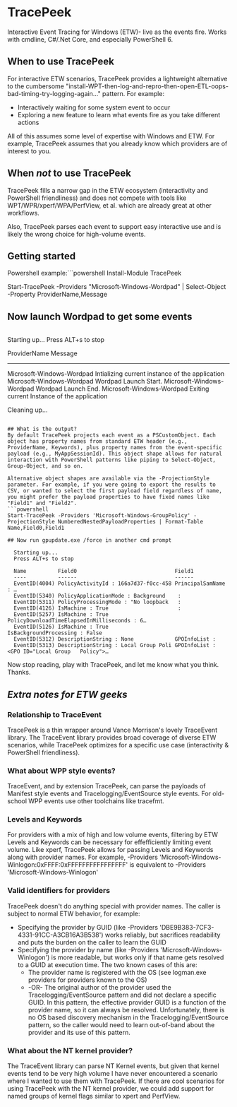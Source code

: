 # TracePeek
Interactive Event Tracing for Windows (ETW)- live as the events fire. Works with cmdline, C#/.Net Core, and especially PowerShell 6.

## When to use TracePeek
For interactive ETW scenarios, TracePeek provides a lightweight alternative to the cumbersome "install-WPT-then-log-and-repro-then-open-ETL-oops-bad-timing-try-logging-again..." pattern. For example:  
* Interactively waiting for some system event to occur 
* Exploring a new feature to learn what events fire as you take different actions

All of this assumes some level of expertise with Windows and ETW. For example, TracePeek assumes that you already know which providers are of interest to you.

## When *not* to use TracePeek
TracePeek fills a narrow gap in the ETW ecosystem (interactivity and PowerShell friendliness) and does not compete with tools like WPT/WPR/xperf/WPA/PerfView, et al. which are already great at other workflows.

Also, TracePeek parses each event to support easy interactive use and is likely the wrong choice for high-volume events.

## Getting started
Powershell example:```powershell
Install-Module TracePeek

Start-TracePeek -Providers "Microsoft-Windows-Wordpad" | Select-Object -Property ProviderName,Message

## Now launch Wordpad to get some events
```
```
  Starting up...
  Press ALT+s to stop
   
   ProviderName              Message
   ------------              -------
   Microsoft-Windows-Wordpad Intializing current instance of the application
   Microsoft-Windows-Wordpad Wordpad Launch Start.
   Microsoft-Windows-Wordpad Wordpad Launch End.
   Microsoft-Windows-Wordpad Exiting current Instance of the application
  
  Cleaning up...
```

## What is the output?
By default TracePeek projects each event as a PSCustomObject. Each object has property names from standard ETW header (e.g., ProviderName, Keywords), plus property names from the event-specific payload (e.g., MyAppSessionId). This object shape allows for natural interaction with PowerShell patterns like piping to Select-Object, Group-Object, and so on.

Alternative object shapes are available via the -ProjectionStyle parameter. For example, if you were going to export the results to CSV, or wanted to select the first payload field regardless of name, you might prefer the payload properties to have fixed names like "Field1" and "Field2".
```powershell
Start-TracePeek -Providers 'Microsoft-Windows-GroupPolicy' -ProjectionStyle NumberedNestedPayloadProperties | Format-Table Name,Field0,Field1

## Now run gpupdate.exe /force in another cmd prompt
```
```
  Starting up...
  Press ALT+s to stop
  
  Name          Field0                               Field1
  ----          ------                               ------
  EventID(4004) PolicyActivityId : 166a7d37-f0cc-458 PrincipalSamName : …
  EventID(5340) PolicyApplicationMode : Background    :
  EventID(5311) PolicyProcessingMode : "No loopback   :
  EventID(4126) IsMachine : True                      :
  EventID(5257) IsMachine : True                       PolicyDownloadTimeElapsedInMilliseconds : 6…
  EventID(5126) IsMachine : True                     IsBackgroundProcessing : False
  EventID(5312) DescriptionString : None             GPOInfoList :
  EventID(5313) DescriptionString : Local Group Poli GPOInfoList : <GPO ID="Local Group   Policy">…
```

Now stop reading, play with TracePeek, and let me know what you think. Thanks.


## *Extra notes for ETW geeks*

### Relationship to TraceEvent
TracePeek is a thin wrapper around Vance Morrison's lovely TraceEvent library. The TraceEvent library provides broad coverage of diverse ETW scenarios, while TracePeek optimizes for a specific use case (interactivity & PowerShell friendliness).

### What about WPP style events?
TraceEvent, and by extension TracePeek, can parse the payloads of Manifest style events and Tracelogging/EventSource style events. For old-school WPP events use other toolchains like tracefmt.

### Levels and Keywords
For providers with a mix of high and low volume events, filtering by ETW Levels and Keywords can be necessary for effefficiently limiting event volume. Like xperf, TracePeek allows for passing Levels and Keywords along with provider names. For example, 
-Providers 'Microsoft-Windows-Winlogon:0xFFFF:0xFFFFFFFFFFFFFFFF' is equivalent to
-Providers 'Microsoft-Windows-Winlogon'

### Valid identifiers for providers
TracePeek doesn't do anything special with provider names. The caller is subject to normal ETW behavior, for example:
- Specifying the provider by GUID (like -Providers 'DBE9B383-7CF3-4331-91CC-A3CB16A3B538') works reliably, but sacrifices readability and puts the burden on the caller to learn the GUID
- Specifying the provider by name (like -Providers 'Microsoft-Windows-Winlogon') is more readable, but works only if that name gets resolved to a GUID at execution time. The two known cases of this are:
  - The provider name is registered with the OS (see logman.exe providers for providers known to the OS) 
  - -OR- The original author of the provider used the Tracelogging/EventSource pattern and did not declare a specific GUID. In this pattern, the effective provider GUID is a function of the provider name, so it can always be resolved. Unfortunately, there is no OS based discovery mechanism in the Tracelogging/EventSource pattern, so the caller would need to learn out-of-band about the provider and its use of this pattern.

### What about the NT kernel provider?
The TraceEvent library can parse NT Kernel events, but given that kernel events tend to be very high volume I have never encountered a scenario where I wanted to use them with TracePeek. If there are cool scenarios for using TracePeek with the NT kernel provider, we could add support for named groups of kernel flags similar to xpert and PerfView.
